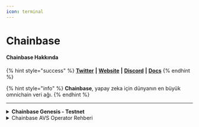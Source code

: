 ```yaml
---
icon: terminal
---
```


# Chainbase

#### Chainbase **Hakkında**

{% hint style="success" %}
[**Twitter**](https://x.com/ChainbaseHQ) **|** [**Website**](https://chainbase.com/) **|** [**Discord**](https://discord.com/invite/chainbase) **|** [**Docs**](https://docs.chainbase.com/introduction/about)
{% endhint %}

{% hint style="info" %}
**Chainbase**, yapay zeka için dünyanın en büyük omnichain veri ağı.
{% endhint %}

***

<details>

<summary><strong>Chainbase Genesis - Testnet</strong></summary>

[https://genesis.chainbase.com/referral?referral\_code=ZSAKS4S6T](https://genesis.chainbase.com/referral?referral_code=ZSAKS4S6T)

</details>

<details>

<summary>Chainbase AVS Operator Rehberi</summary>

**Chainbase AVS Kurulumu**

1.  **Chainbase AVS setup deposunu klonlayın:**

    ```bash
    git clone https://github.com/chainbase-labs/chainbase-avs-setup
    ```
2.  **Mainnet’te Chainbase AVS operatör düğümünü çalıştırmak için (davetli ve beyaz listedeyseniz):**

    ```bash
    cd chainbase-avs-setup/mainnet
    ```

    **Testnet’te Chainbase AVS operatör düğümünü çalıştırmak için (herkese açık):**

    ```bash
    cd chainbase-avs-setup/holesky
    ```
3.  **Ortam dosyasını oluşturun:**

    ```bash
    cp .env.example .env
    ```
4.  **`.env` dosyasındaki tüm alanları kendi bilgilerinize göre düzenleyin:**

    ```bash
    NODE_ECDSA_KEY_FILE_PATH=/your/ecdsa/key/path  
    NODE_BLS_KEY_FILE_PATH=/your/bls/key/path  
    OPERATOR_ECDSA_KEY_PASSWORD=yourECDSAKeyPassword  
    OPERATOR_BLS_KEY_PASSWORD=yourBlsKeyPassword  
    OPERATOR_ADDRESS=yourECDSAKeyAddress  
    NODE_SOCKET=yourNodeSocket  
    OPERATOR_NAME=yourOperatorName  
    ```

    ➡️ **ECDSA ve BLS anahtar yollarınızı ve operatör adresinizi öğrenmek için şu komutu çalıştırabilirsiniz:**

    ```bash
    eigenlayer operator keys list
    ```

    * **OPERATOR\_ADDRESS**: Operatör adresinizi belirtin (ECDSA anahtar adresinizle eşleşmeli).
    * **NODE\_SOCKET**: Sunucunuzun genel IP adresini şu formatta belirtin: `<sunucu_genel_ip_adresiniz>:8011`.

    **Önemli:**

    * Sunucunuzun genel IP adresinin internete erişilebilir olduğundan emin olun.
    * 8011 portunun açık ve güvenlik duvarı ayarlarında doğru yapılandırılmış olduğundan emin olun.
5.  **Komut dosyasına çalıştırma izni verin:**

    ```bash
    chmod +x ./chainbase-avs.sh
    ```

***

**Chainbase AVS İşletimi**

1.  **Operatör olarak kaydolun:**

    ```bash
    ./chainbase-avs.sh register
    ```
2.  **Düğümü çalıştırın:**

    ```bash
    ./chainbase-avs.sh run
    ```
3.  **Düğümü test edin:**

    ```bash
    ./chainbase-avs.sh test
    ```

    Eğer komut çıktısında “_All systems are working for your manuscript node_” yazısını görüyorsanız, düğümünüz doğru şekilde çalışıyor demektir.

***

**Düğüm Soketini Güncelleme**

Eğer operatör olarak kaydolduktan sonra sunucunuzun genel IP adresi değişirse:

* `.env` dosyasındaki `NODE_SOCKET` alanını güncelleyin.
*   Şu komutu çalıştırın:

    ```bash
    ./chainbase-avs.sh socket
    ```

***

**Düğüm Sürümünü Güncelleme**

Düğüm sürümünü güncellemek için şu komutları sırasıyla çalıştırın:

```bash
./chainbase-avs.sh stop  
./chainbase-avs.sh update  
./chainbase-avs.sh run  
```

***

**Logları İzleme**

Konteyner loglarını görüntülemek için şu komutlardan birini kullanabilirsiniz:

```bash
docker compose logs -f  
docker compose logs -f <konteyner_adı>  
docker logs -f <konteyner_id>  
```











</details>

